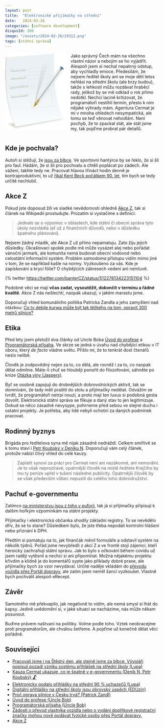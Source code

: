 ```yaml
---
layout: post
title:  "Elektronické přijímačky na střední"
date:   2024-02-26
categories: [software development]
disqusId: 266
image: "/assets/2024-02-26/29312.png"
tags: [státní správa]
---
```

<div style="float: left; margin: 0 1em 1em 0; text-align: center;"><img src="/assets/2024-02-26/29312.png" /></div>

Jako správný Čech mám na všechno vlastní názor a nebojím se ho vyjádřit.
Alespoň jsem si nechal nepatrný odstup, aby vychladly emoce.
Předesílám, že nejsem ředitel školy ani se moje děti letos nehlásí na střední školu (ale brzy budou), takže s lehkostí můžu rozdávat hraběcí rady, jelikož by se mě odklad o rok přímo nedotkl.
Nechci lacině kritizovat, že programátoři nestihli termín, přesto k nim nějaké výhrady mám.
Agentura Cermat je mi v mnoha ohledech nesympatická, ale tomu se teď věnovat nehodlám.
Není pochyb, že to zpackal stát, ale stát jsme my, tak pojďme probrat pár detailů.

<div style="clear:both"></div>
<!--more-->

## Kde je pochvala?

Autoři si stěžují, že [jsou za blbce](https://www.lupa.cz/clanky/pracovali-jsme-i-na-stedry-den-ale-stejne-jsme-za-blbce-vyvojari-popisuji-pozadi-vzniku-systemu-prihlasek-na-stredni-skoly/).
Ve sportovní hantýrce by se řeklo, že si šli pro faul.
Hádám, že si šli pro pochvalu a chtěli poplácat po zádech.
Ale vážení, takhle tedy ne.
Pracovat hlavou třináct hodin denně je kontraproduktivní, to už [říkal Kent Beck počátkem 90. let](https://cs.wikipedia.org/wiki/Extr%C3%A9mn%C3%AD_programov%C3%A1n%C3%AD), tím bych se tedy určitě nechlubil.


## Akce Z

Pokud jste doposud žili ve sladké nevědomosti ohledně [Akce Z](https://cs.wikipedia.org/wiki/Akce_Z), tak si článek na Wikipedii prostudujte.
Prozatím si vystačíme s definicí:

> Jednalo se o výpomoc v oblastech, kde státní či obecní správa tyto úkoly nezvládla (ať už z finančních důvodů, nebo v důsledku špatného plánování).

Nejsem žádný mladík, ale Akce Z už přímo nepamatuju.
Zato žiju jejich důsledky.
Okrašlovací spolek podle mě může vysázet alej nebo pořádat vánoční jarmark, ale komunita nemá budovat obecní vodovod nebo celostátní informační systém.
Problém _samodoma_ přístupu vidím mimo jiné v tom, že se například kašle na normy.
Vyzkoušeno za vás.
Kde je zapískování a krycí fólie?
O chybějících zákresech vedení ani nemluvě.

{% twitter https://twitter.com/banterCZ/status/512276134223151104 %}

Podobné věci se mají **včas zadat, vysoutěžit, dokončit v termínu a řádné kvalitě**.
Akce Z nás nešlechtí, naopak ukazují, v jakém marastu jsme.

Doporučuji vhled komunálního politika Patricka Zandla a jeho zamyšlení nad otázkou:
[Co ty debile kurwa může být tak těžkého na tom, opravit 300 metrů silnice?](https://www.marigold.cz/2024/02/07/pro-oprava-silnice.html)


## Etika

Před lety jsem přeložil dva články od Uncle Boba [Úvod do profese](/software%20development/2016/03/07/uvod-do-profese.html) a [Programátorská přísaha](/software%20development/2016/03/02/programatorska-prisaha.html).
Ve skrze se jedná o úvahu nad chybějící etikou v IT oboru, který _de facto_ vládne světu.
Přišlo mi, že to tenkrát dost čtenářů neslo nelibě.

Člověk je zodpovědný nejen za to, co dělá, ale rovněž i za to, co naopak dělat odmítne.
Máte-li chuť se hlouběji ponořit do filozofování, sáhněte po knize [Otázka viny (Jaspers)](https://www.goodreads.com/review/show/3327488013).

Byť se osobně zapojuji do drobnějších dobrovolnických aktivit, tak se domnívám, že tady měli praštit do stolu a přijímačky nedělat.
Odvážím se tvrdit, že programátoři netrpí nouzí, a proto mají ten luxus si podobná gesta dovolit. 
Elektronická státní správa se flikuje a daný stav to jen legitimizuje.
Dokud se něco zásadně nevysype, pohrneme před sebou ve stejné duchu i ostatní projekty.
Je potřeba, aby lidé nebyli ochotní za daných podmínek pracovat.


## Rodinný byznys

Brigáda pro ředitelova syna mě nijak zásadně nedráždí.
Celkem smířlivě se k tomu staví i [Petr Koubský v Deníku N](https://denikn.cz/1351044/kauza-cermat-ukazuje-co-je-spatne-v-e-governmentu-a-jsou-to-vesmes-jine-veci-nez-ty-o-nichz-jsme-zatim-slyseli/?cst=8cf9f3e8e6bdfc02b7adae7925d82bf12529e61a3bf2a988976c3a0ca95ec16e).
Doporučuji vám celý článek, protože nabízí čtivý vhled do celé kauzy.

> Zaplatit synovi za práci pro Cermat není ani nezákonné, ani nemorální.
> Je to však neprozíravé; opatrnější člověk na místě ředitele Krejčího by mu ty peníze upřel v tušení následné publicity.
> Opatrnější člověk by se však především vůbec nepustil do celého toho dobrodružství.


## Pachuť e-governmentu

Zatímco [na ministerstvu jsou z toho v euforii](https://eduzin.cz/wp/2024/02/23/digitalni-prihlasky-na-stredni-skoly-jsou-obrovsky-uspech-rika-martina-betakova-mluvi-se-i-o-dalsich-zmenach/),
tak já si přijímačky připisuji k dalším hořkým vzpomínkám na státní projekty.

Přijímačky i elektronická občanka shodily základní registry.
To se nevědělo dřív, že se to stane?
Důsledkem bylo, že jste třeba nepodali kontrolní hlášení nebo přiznání k DPH.

Předtím si pamatuju na to, jak finančák měnil formuláře a odstavil systém na několik týdnů.
Pořád jsme nevybředli z akcí Z a ve frontě stojí zájemci, kteří heroicky zachraňují státní správu.
Jak to bylo s očkování během covidu už jsem raději vytěsnil a nechci si ani připomínat.
Možná nějakému projektu křivdím a klidně je do komentářů sypte jako příklady dobré praxe, ale přijímačky bych za vzor nevydával.
Určité naděje vkládám do [převodu vozidla přes Portál dopravy](https://www.mdcr.cz/Media/Media-a-tiskove-zpravy/Portal-dopravy-nabizi-digitalni-sluzby-uz-pres-rok), ale zatím jsem neměl šanci vyzkoušet.
Vlastně bych pochválil alespoň eRecept. 


## Závěr

Samotného mě překvapilo, jak negativně to vidím, ale nemá smysl si lhát do kapsy.
Jedině uvědomění si, v jaké situaci se nacházíme, nás může někam posunout.

Buďme právem naštvaní na politiky.
Volme podle toho.
Vztek neobracejme proti programátorům, ale chválou šetřeme.
A pojďme už konečně dělat věci pořádně.


## Související

- [Pracovali jsme i na Štědrý den, ale stejně jsme za blbce. Vývojáři popisují pozadí vzniku systému přihlášek na střední školy (Lupa)](https://www.lupa.cz/clanky/pracovali-jsme-i-na-stedry-den-ale-stejne-jsme-za-blbce-vyvojari-popisuji-pozadi-vzniku-systemu-prihlasek-na-stredni-skoly/)
- [Kauza Cermat ukazuje, co je špatně v e-governmentu (Deník N, Petr Koubský) 🔓](https://denikn.cz/1351044/kauza-cermat-ukazuje-co-je-spatne-v-e-governmentu-a-jsou-to-vesmes-jine-veci-nez-ty-o-nichz-jsme-zatim-slyseli/?cst=8cf9f3e8e6bdfc02b7adae7925d82bf12529e61a3bf2a988976c3a0ca95ec16e)
- [Elektronicky podalo přihlášky na střední 90 % uchazečů (Lupa)](https://www.lupa.cz/clanky/elektronicky-podalo-prihlasky-na-stredni-90-uchazecu-dipsy-ma-umoznit-simulovat-obsazenost-skol)
- [Digitální přihlášky na střední školy jsou obrovský úspěch (EDUzín)](https://eduzin.cz/wp/2024/02/23/digitalni-prihlasky-na-stredni-skoly-jsou-obrovsky-uspech-rika-martina-betakova-mluvi-se-i-o-dalsich-zmenach/)
- [Proč oprava silnice v Česku trvá? (Patrick Zandl)](https://www.marigold.cz/2024/02/07/pro-oprava-silnice.html)
- [Úvod do profese (Uncle Bob)](/software%20development/2016/03/07/uvod-do-profese.html)
- [Programátorská přísaha (Uncle Bob)](/software%20development/2016/03/02/programatorska-prisaha.html)
- [Žádosti o převod vlastníka vozidla nebo o vydání doplňkové registrační značky mohou nově podávat fyzické osoby přes Portál dopravy.](https://www.mdcr.cz/Media/Media-a-tiskove-zpravy/Portal-dopravy-nabizi-digitalni-sluzby-uz-pres-rok)
- [Akce Z](https://cs.wikipedia.org/wiki/Akce_Z)
